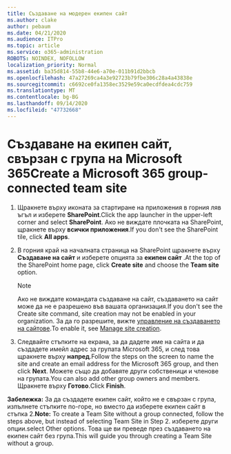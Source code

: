 ```yaml
---
title: Създаване на модерен екипен сайт
ms.author: clake
author: pebaum
ms.date: 04/21/2020
ms.audience: ITPro
ms.topic: article
ms.service: o365-administration
ROBOTS: NOINDEX, NOFOLLOW
localization_priority: Normal
ms.assetid: ba35d814-55b8-44e6-a70e-011b91d2bbcb
ms.openlocfilehash: 47a27269ca4a3e92723b79fbe306c28a4a43838e
ms.sourcegitcommit: c6692ce0fa1358ec3529e59ca0ecdfdea4cdc759
ms.translationtype: MT
ms.contentlocale: bg-BG
ms.lasthandoff: 09/14/2020
ms.locfileid: "47732668"
---
```

# <a name="create-a-microsoft-365-group-connected-team-site"></a><span data-ttu-id="efaea-102">Създаване на екипен сайт, свързан с група на Microsoft 365</span><span class="sxs-lookup"><span data-stu-id="efaea-102">Create a Microsoft 365 group-connected team site</span></span>

1. <span data-ttu-id="efaea-103">Щракнете върху иконата за стартиране на приложения в горния ляв ъгъл и изберете **SharePoint**.</span><span class="sxs-lookup"><span data-stu-id="efaea-103">Click the app launcher in the upper-left corner and select **SharePoint**.</span></span> <span data-ttu-id="efaea-104">Ако не виждате плочката на SharePoint, щракнете върху **всички приложения**.</span><span class="sxs-lookup"><span data-stu-id="efaea-104">If you don't see the SharePoint tile, click **All apps**.</span></span>
    
2. <span data-ttu-id="efaea-105">В горния край на началната страница на SharePoint щракнете върху **Създаване на сайт** и изберете опцията за **екипен сайт** .</span><span class="sxs-lookup"><span data-stu-id="efaea-105">At the top of the SharePoint home page, click **Create site** and choose the **Team site** option.</span></span> 
    
    > [!NOTE]
    > <span data-ttu-id="efaea-106">Ако не виждате командата създаване на сайт, създаването на сайт може да не е разрешено във вашата организация.</span><span class="sxs-lookup"><span data-stu-id="efaea-106">If you don't see the Create site command, site creation may not be enabled in your organization.</span></span> <span data-ttu-id="efaea-107">За да го разрешите, вижте [управление на създаването на сайтове](https://go.microsoft.com/fwlink/?linkid=2009644).</span><span class="sxs-lookup"><span data-stu-id="efaea-107">To enable it, see [Manage site creation](https://go.microsoft.com/fwlink/?linkid=2009644).</span></span> 
  
3. <span data-ttu-id="efaea-108">Следвайте стъпките на екрана, за да дадете име на сайта и да създадете имейл адрес за групата Microsoft 365, и след това щракнете върху **напред**.</span><span class="sxs-lookup"><span data-stu-id="efaea-108">Follow the steps on the screen to name the site and create an email address for the Microsoft 365 group, and then click **Next**.</span></span> <span data-ttu-id="efaea-109">Можете също да добавяте други собственици и членове на групата.</span><span class="sxs-lookup"><span data-stu-id="efaea-109">You can also add other group owners and members.</span></span> <span data-ttu-id="efaea-110">Щракнете върху **Готово**.</span><span class="sxs-lookup"><span data-stu-id="efaea-110">Click **Finish**.</span></span>
  
 <span data-ttu-id="efaea-111">**Забележка:** За да създадете екипен сайт, който не е свързан с група, изпълнете стъпките по-горе, но вместо да изберете екипен сайт в стъпка 2.</span><span class="sxs-lookup"><span data-stu-id="efaea-111">**Note:** To create a Team Site without a group connected, follow the steps above, but instead of selecting Team Site in Step 2.</span></span> <span data-ttu-id="efaea-112">изберете други опции.</span><span class="sxs-lookup"><span data-stu-id="efaea-112">select Other options.</span></span> <span data-ttu-id="efaea-113">Това ще ви преведе през създаването на екипен сайт без група.</span><span class="sxs-lookup"><span data-stu-id="efaea-113">This will guide you through creating a Team Site without a group.</span></span> 
    

